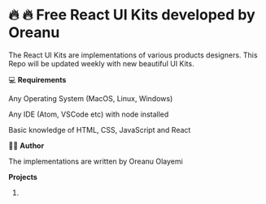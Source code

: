 # 🔥 🔥 Free React UI Kits developed by Oreanu

The React UI Kits are implementations of various products designers. This Repo will be updated weekly with new beautiful UI Kits.

💻 **Requirements**

Any Operating System (MacOS, Linux, Windows)

Any IDE (Atom, VSCode etc) with node installed 

Basic knowledge of HTML, CSS, JavaScript and React

👨‍💻 **Author**

The implementations are written by Oreanu Olayemi

**Projects**

1. 
